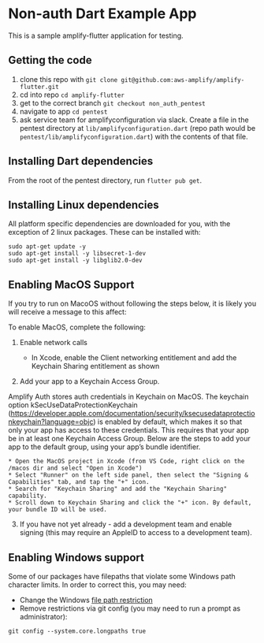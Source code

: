 # Non-auth Dart Example App

This is a sample amplify-flutter application for testing.

## Getting the code

1. clone this repo with `git clone git@github.com:aws-amplify/amplify-flutter.git`
2. cd into repo `cd amplify-flutter`
3. get to the correct branch `git checkout non_auth_pentest`
3. navigate to app `cd pentest`
4. ask service team for amplifyconfiguration via slack. Create a file in the pentest directory at `lib/amplifyconfiguration.dart` (repo path would be `pentest/lib/amplifyconfiguration.dart`) with the contents of that file.

## Installing Dart dependencies

From the root of the pentest directory, run `flutter pub get`.

## Installing Linux dependencies

All platform specific dependencies are downloaded for you, with the exception of 2 linux packages. These can be installed with:

```terminal
sudo apt-get update -y
sudo apt-get install -y libsecret-1-dev
sudo apt-get install -y libglib2.0-dev
```

## Enabling MacOS Support

If you try to run on MacoOS without following the steps below, it is likely you will receive a message to this affect:

To enable MacOS, complete the following:

1. Enable network calls
    * In Xcode, enable the Client networking entitlement and add the Keychain Sharing entitlement as shown

2. Add your app to a Keychain Access Group. 

Amplify Auth stores auth credentials in Keychain on MacOS. The keychain option kSecUseDataProtectionKeychain (https://developer.apple.com/documentation/security/ksecusedataprotectionkeychain?language=objc) is enabled by default, which makes it so that only your app has access to these credentials. This requires that your app be in at least one Keychain Access Group. Below are the steps to add your app to the default group, using your app’s bundle identifier.

    * Open the MacOS project in Xcode (from VS Code, right click on the /macos dir and select "Open in Xcode")
    * Select "Runner" on the left side panel, then select the "Signing & Capabilities" tab, and tap the "+" icon.
    * Search for "Keychain Sharing" and add the "Keychain Sharing" capability.
    * Scroll down to Keychain Sharing and click the "+" icon. By default, your bundle ID will be used.


3. If you have not yet already - add a development team and enable signing (this may require an AppleID to access to a development team).


## Enabling Windows support

Some of our packages have filepaths that violate some Windows path character limits. In order to correct this, you may need:

- Change the Windows [file path restriction](https://www.howtogeek.com/266621/how-to-make-windows-10-accept-file-paths-over-260-characters/)
- Remove restrictions via git config (you may need to run a prompt as administrator):

```terminal
git config --system.core.longpaths true
```
